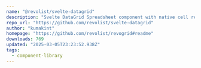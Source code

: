 ```yaml
---
name: "@revolist/svelte-datagrid"
description: "Svelte DataGrid Spreadsheet component with native cell render support"
repo_url: "https://github.com/revolist/svelte-datagrid"
author: "kumakint"
homepage: "https://github.com/revolist/revogrid#readme"
downloads: 769
updated: "2025-03-05T23:23:52.938Z"
tags: 
  - component-library
---
```

